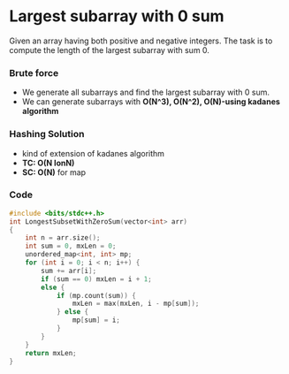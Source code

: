 # Largest subarray with 0 sum

Given an array having both positive and negative integers. The task is to compute the length of the largest subarray with sum 0.

### Brute force

-   We generate all subarrays and find the largest subarray with 0 sum.
-   We can generate subarrays with **O(N^3), O(N^2), O(N)-using kadanes algorithm**

### Hashing Solution

-   kind of extension of kadanes algorithm
-   **TC: O(N lonN)**
-   **SC: O(N)** for map

### Code

```cpp
#include <bits/stdc++.h>
int LongestSubsetWithZeroSum(vector<int> arr)
{
    int n = arr.size();
    int sum = 0, mxLen = 0;
    unordered_map<int, int> mp;
    for (int i = 0; i < n; i++) {
        sum += arr[i];
        if (sum == 0) mxLen = i + 1;
        else {
            if (mp.count(sum)) {
                mxLen = max(mxLen, i - mp[sum]);
            } else {
                mp[sum] = i;
            }
        }
    }
    return mxLen;
}
```
